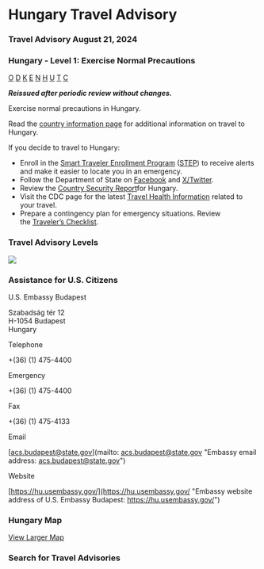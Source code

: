 # Hungary Travel Advisory

### Travel Advisory August 21, 2024

### Hungary - Level 1: Exercise Normal Precautions

[O](javascript:void(0); "Tool Tip: Other")
[D](javascript:void(0); "Tool Tip: Wrongful Detention")
[K](javascript:void(0); "Tool Tip: Kidnap and Hostage")
[E](javascript:void(0); "Tool Tip: Event")
[N](javascript:void(0); "Tool Tip: Disaster")
[H](javascript:void(0); "Tool Tip: Health")
[U](javascript:void(0); "Tool Tip: Civil Unrest")
[T](javascript:void(0); "Tool Tip: Terrorism")
[C](javascript:void(0); "Tool Tip: Crimes")

***Reissued after periodic review without changes.***

Exercise normal precautions in Hungary.

Read the [country information page](https://travel.state.gov/content/travel/en/international-travel/International-Travel-Country-Information-Pages/Hungary.html) for additional information on travel to Hungary.

If you decide to travel to Hungary:

* Enroll in the [Smart Traveler Enrollment Program](https://step.state.gov/step/) ([STEP](https://step.state.gov/step/)) to receive alerts and make it easier to locate you in an emergency.
* Follow the Department of State on [Facebook](http://www.facebook.com/travelgov) and [X/Twitter](http://www.twitter.com/travelgov).
* Review the [Country Security Report](https://www.osac.gov/Country/Hungary/Detail)for Hungary.
* Visit the CDC page for the latest [Travel Health Information](https://wwwnc.cdc.gov/travel/destinations/list) related to your travel.
* Prepare a contingency plan for emergency situations. Review the [Traveler’s Checklist](https://travel.state.gov/content/travel/en/international-travel/before-you-go/travelers-checklist.html).

### Travel Advisory Levels

[![](/content/dam/NEWTravelAssets/images/travel-levelv2.svg)](/content/travel/en/international-travel/before-you-go/about-our-new-products.html "Travel Advisory Levels")

### Assistance for U.S. Citizens

U.S. Embassy Budapest

Szabadság tér 12  
H-1054 Budapest  
Hungary

Telephone

+(36) (1) 475-4400

Emergency

+(36) (1) 475-4400

Fax

+(36) (1) 475-4133

Email

[acs.budapest@state.gov](mailto: acs.budapest@state.gov "Embassy email address: acs.budapest@state.gov")

Website

[https://hu.usembassy.gov/](https://hu.usembassy.gov/ "Embassy website address of U.S. Embassy Budapest: https://hu.usembassy.gov/")

### Hungary Map

[View Larger Map](https://travelmaps.state.gov/TSGMap/?extent=14.238422294,45.297712658,24.876966902,49.087701124 "Map of Hungary")



### Search for Travel Advisories